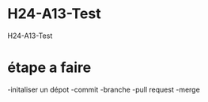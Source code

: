 # H24-A13-Test
H24-A13-Test

# étape a faire
-initaliser un dépot
-commit
-branche
-pull request
-merge 
